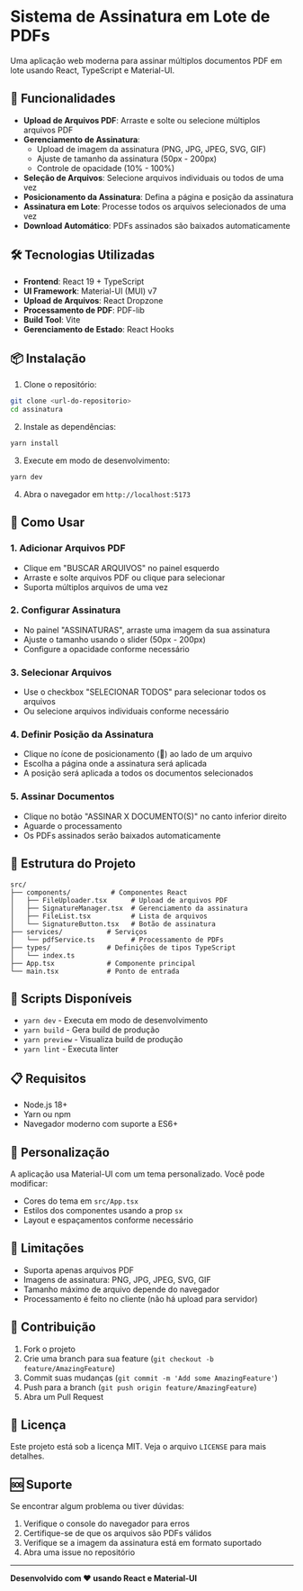 # Sistema de Assinatura em Lote de PDFs

Uma aplicação web moderna para assinar múltiplos documentos PDF em lote usando React, TypeScript e Material-UI.

## 🚀 Funcionalidades

- **Upload de Arquivos PDF**: Arraste e solte ou selecione múltiplos arquivos PDF
- **Gerenciamento de Assinatura**: 
  - Upload de imagem da assinatura (PNG, JPG, JPEG, SVG, GIF)
  - Ajuste de tamanho da assinatura (50px - 200px)
  - Controle de opacidade (10% - 100%)
- **Seleção de Arquivos**: Selecione arquivos individuais ou todos de uma vez
- **Posicionamento da Assinatura**: Defina a página e posição da assinatura
- **Assinatura em Lote**: Processe todos os arquivos selecionados de uma vez
- **Download Automático**: PDFs assinados são baixados automaticamente

## 🛠️ Tecnologias Utilizadas

- **Frontend**: React 19 + TypeScript
- **UI Framework**: Material-UI (MUI) v7
- **Upload de Arquivos**: React Dropzone
- **Processamento de PDF**: PDF-lib
- **Build Tool**: Vite
- **Gerenciamento de Estado**: React Hooks

## 📦 Instalação

1. Clone o repositório:
```bash
git clone <url-do-repositorio>
cd assinatura
```

2. Instale as dependências:
```bash
yarn install
```

3. Execute em modo de desenvolvimento:
```bash
yarn dev
```

4. Abra o navegador em `http://localhost:5173`

## 🎯 Como Usar

### 1. Adicionar Arquivos PDF
- Clique em "BUSCAR ARQUIVOS" no painel esquerdo
- Arraste e solte arquivos PDF ou clique para selecionar
- Suporta múltiplos arquivos de uma vez

### 2. Configurar Assinatura
- No painel "ASSINATURAS", arraste uma imagem da sua assinatura
- Ajuste o tamanho usando o slider (50px - 200px)
- Configure a opacidade conforme necessário

### 3. Selecionar Arquivos
- Use o checkbox "SELECIONAR TODOS" para selecionar todos os arquivos
- Ou selecione arquivos individuais conforme necessário

### 4. Definir Posição da Assinatura
- Clique no ícone de posicionamento (🎯) ao lado de um arquivo
- Escolha a página onde a assinatura será aplicada
- A posição será aplicada a todos os documentos selecionados

### 5. Assinar Documentos
- Clique no botão "ASSINAR X DOCUMENTO(S)" no canto inferior direito
- Aguarde o processamento
- Os PDFs assinados serão baixados automaticamente

## 📁 Estrutura do Projeto

```
src/
├── components/          # Componentes React
│   ├── FileUploader.tsx      # Upload de arquivos PDF
│   ├── SignatureManager.tsx  # Gerenciamento da assinatura
│   ├── FileList.tsx          # Lista de arquivos
│   └── SignatureButton.tsx   # Botão de assinatura
├── services/           # Serviços
│   └── pdfService.ts         # Processamento de PDFs
├── types/              # Definições de tipos TypeScript
│   └── index.ts
├── App.tsx             # Componente principal
└── main.tsx            # Ponto de entrada
```

## 🔧 Scripts Disponíveis

- `yarn dev` - Executa em modo de desenvolvimento
- `yarn build` - Gera build de produção
- `yarn preview` - Visualiza build de produção
- `yarn lint` - Executa linter

## 📋 Requisitos

- Node.js 18+ 
- Yarn ou npm
- Navegador moderno com suporte a ES6+

## 🎨 Personalização

A aplicação usa Material-UI com um tema personalizado. Você pode modificar:

- Cores do tema em `src/App.tsx`
- Estilos dos componentes usando a prop `sx`
- Layout e espaçamentos conforme necessário

## 🚨 Limitações

- Suporta apenas arquivos PDF
- Imagens de assinatura: PNG, JPG, JPEG, SVG, GIF
- Tamanho máximo de arquivo depende do navegador
- Processamento é feito no cliente (não há upload para servidor)

## 🤝 Contribuição

1. Fork o projeto
2. Crie uma branch para sua feature (`git checkout -b feature/AmazingFeature`)
3. Commit suas mudanças (`git commit -m 'Add some AmazingFeature'`)
4. Push para a branch (`git push origin feature/AmazingFeature`)
5. Abra um Pull Request

## 📄 Licença

Este projeto está sob a licença MIT. Veja o arquivo `LICENSE` para mais detalhes.

## 🆘 Suporte

Se encontrar algum problema ou tiver dúvidas:

1. Verifique o console do navegador para erros
2. Certifique-se de que os arquivos são PDFs válidos
3. Verifique se a imagem da assinatura está em formato suportado
4. Abra uma issue no repositório

---

**Desenvolvido com ❤️ usando React e Material-UI**
